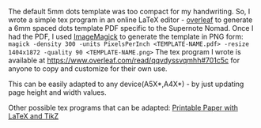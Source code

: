 The default 5mm dots template was too compact for my handwriting.  So, I wrote a simple tex program in an online LaTeX editor - [overleaf](https://www.overleaf.com/) to generate a 6mm spaced dots template PDF specific to the Supernote Nomad.
Once I had the PDF, I used  [ImageMagick](https://imagemagick.org/) to generate the template in PNG form:
  `magick -density 300 -units PixelsPerInch <TEMPLATE-NAME.pdf> -resize 1404x1872 -quality 90 <TEMPLATE-NAME.png>`
The tex program I wrote is available at https://www.overleaf.com/read/qqvdyssvqmhh#701c5c for anyone to copy and customize for their own use.
  
This can be easily adapted to any device(A5X*,A4X*) - by just updating page height and width values.

Other possible tex programs that can be adapted: [Printable Paper with LaTeX and TikZ](https://michaelgoerz.net/notes//printable-paper-with-latex-and-tikz/)
  
